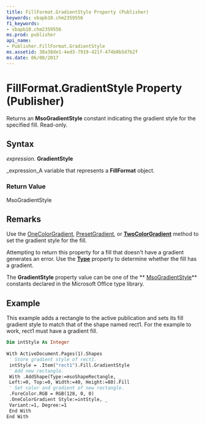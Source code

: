 ```yaml
---
title: FillFormat.GradientStyle Property (Publisher)
keywords: vbapb10.chm2359556
f1_keywords:
- vbapb10.chm2359556
ms.prod: publisher
api_name:
- Publisher.FillFormat.GradientStyle
ms.assetid: 38a38de1-4ed3-7919-421f-474b0b5d7b2f
ms.date: 06/08/2017
---
```



# FillFormat.GradientStyle Property (Publisher)

Returns an  **MsoGradientStyle** constant indicating the gradient style for the specified fill. Read-only.


## Syntax

 _expression_. **GradientStyle**

 _expression_A variable that represents a  **FillFormat** object.


### Return Value

MsoGradientStyle


## Remarks

Use the  [OneColorGradient](fillformat-onecolorgradient-method-publisher.md),  [PresetGradient](fillformat-presetgradient-method-publisher.md), or  **[TwoColorGradient](fillformat-twocolorgradient-method-publisher.md)** method to set the gradient style for the fill.

Attempting to return this property for a fill that doesn't have a gradient generates an error. Use the  **[Type](fillformat-type-property-publisher.md)** property to determine whether the fill has a gradient.

The  **GradientStyle** property value can be one of the ** [MsoGradientStyle](http://msdn.microsoft.com/library/1f0e723f-293c-3646-fd77-da2c8842c71f%28Office.15%29.aspx)** constants declared in the Microsoft Office type library.


## Example

This example adds a rectangle to the active publication and sets its fill gradient style to match that of the shape named rect1. For the example to work, rect1 must have a gradient fill.


```vb
Dim intStyle As Integer 
 
With ActiveDocument.Pages(1).Shapes 
 ' Store gradient style of rect1. 
 intStyle = .Item("rect1").Fill.GradientStyle 
 ' Add new rectangle. 
 With .AddShape(Type:=msoShapeRectangle, _ 
 Left:=0, Top:=0, Width:=40, Height:=80).Fill 
 ' Set color and gradient of new rectangle. 
 .ForeColor.RGB = RGB(128, 0, 0) 
 .OneColorGradient Style:=intStyle, _ 
 Variant:=1, Degree:=1 
 End With 
End With 

```


